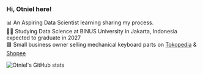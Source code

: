 ### Hi, Otniel here! <br/>

📊 An Aspiring Data Scientist learning sharing my process. <br/>
👨‍🎓 Studying Data Science at BINUS University in Jakarta, Indonesia expected to graduate in 2027 <br/>
🟩 Small business owner selling mechanical keyboard parts on [Tokopedia](https://www.tokopedia.com/nills-store/) & [Shopee](https://shopee.co.id/shop/380572639) <br/>

<!-- Github Stats-->
![Otniel's GitHub stats](https://github-readme-stats.vercel.app/api?username=otnilotnil&show_icons=true&bg_color=00000000)
